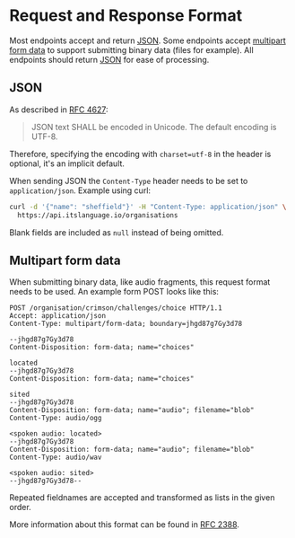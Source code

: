 # Request and Response Format

Most endpoints accept and return [JSON](#json). Some endpoints accept
[multipart form data](#multipart-form-data) to support submitting binary data
(files for example). All endpoints should return [JSON](#json) for ease of
processing.

## JSON

As described in [RFC 4627](http://www.ietf.org/rfc/rfc4627.txt):
> JSON text SHALL be encoded in Unicode. The default encoding is UTF-8.

Therefore, specifying the encoding with `charset=utf-8` in the header is
optional, it's an implicit default.

When sending JSON the `Content-Type` header needs to be set to
`application/json`. Example using curl:

```bash
curl -d '{"name": "sheffield"}' -H "Content-Type: application/json" \
  https://api.itslanguage.io/organisations
```

Blank fields are included as `null` instead of being omitted.

## Multipart form data

When submitting binary data, like audio fragments, this request format needs to
be used. An example form POST looks like this:

```http
POST /organisation/crimson/challenges/choice HTTP/1.1
Accept: application/json
Content-Type: multipart/form-data; boundary=jhgd87g7Gy3d78

--jhgd87g7Gy3d78
Content-Disposition: form-data; name="choices"

located
--jhgd87g7Gy3d78
Content-Disposition: form-data; name="choices"

sited
--jhgd87g7Gy3d78
Content-Disposition: form-data; name="audio"; filename="blob"
Content-Type: audio/ogg

<spoken audio: located>
--jhgd87g7Gy3d78
Content-Disposition: form-data; name="audio"; filename="blob"
Content-Type: audio/wav

<spoken audio: sited>
--jhgd87g7Gy3d78--
```

Repeated fieldnames are accepted and transformed as lists in the given order.

More information about this format can be found in
[RFC 2388](https://www.ietf.org/rfc/rfc2388.txt).
